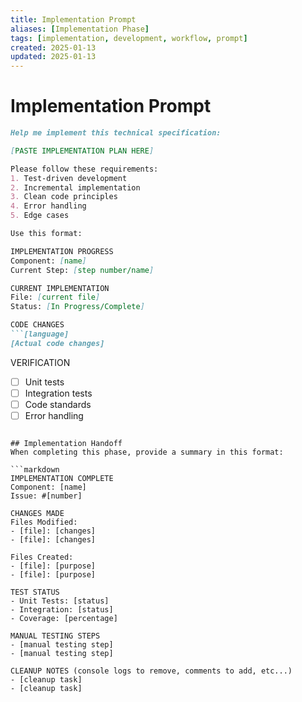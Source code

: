 ```yaml
---
title: Implementation Prompt
aliases: [Implementation Phase]
tags: [implementation, development, workflow, prompt]
created: 2025-01-13
updated: 2025-01-13
---
```


# Implementation Prompt

```markdown
Help me implement this technical specification:

[PASTE IMPLEMENTATION PLAN HERE]

Please follow these requirements:
1. Test-driven development
2. Incremental implementation
3. Clean code principles
4. Error handling
5. Edge cases

Use this format:

IMPLEMENTATION PROGRESS
Component: [name]
Current Step: [step number/name]

CURRENT IMPLEMENTATION
File: [current file]
Status: [In Progress/Complete]

CODE CHANGES
```[language]
[Actual code changes]
```

VERIFICATION
- [ ] Unit tests
- [ ] Integration tests
- [ ] Code standards
- [ ] Error handling
```

## Implementation Handoff
When completing this phase, provide a summary in this format:

```markdown
IMPLEMENTATION COMPLETE
Component: [name]
Issue: #[number]

CHANGES MADE
Files Modified:
- [file]: [changes]
- [file]: [changes]

Files Created:
- [file]: [purpose]
- [file]: [purpose]

TEST STATUS
- Unit Tests: [status]
- Integration: [status]
- Coverage: [percentage]

MANUAL TESTING STEPS
- [manual testing step]
- [manual testing step]

CLEANUP NOTES (console logs to remove, comments to add, etc...)
- [cleanup task]
- [cleanup task]
```